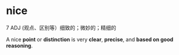 # nice

7 ADJ (观点、区别等）细致的；微妙的；精细的

 A nice **point** or **distinction** is very **clear**, **precise**, and **based on good reasoning**.

